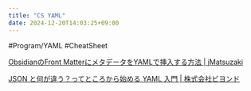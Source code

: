 ```yaml
---
title: "CS YAML"
date: 2024-12-20T14:03:25+09:00
---
```

#Program/YAML
#CheatSheet



[ObsidianのFront MatterにメタデータをYAMLで挿入する方法 \| jMatsuzaki](https://jmatsuzaki.com/archives/27361)

[JSON と何が違う？ってところから始める YAML 入門 \| 株式会社ビヨンド](https://beyondjapan.com/blog/2019/03/lets-start-to-yaml/)
